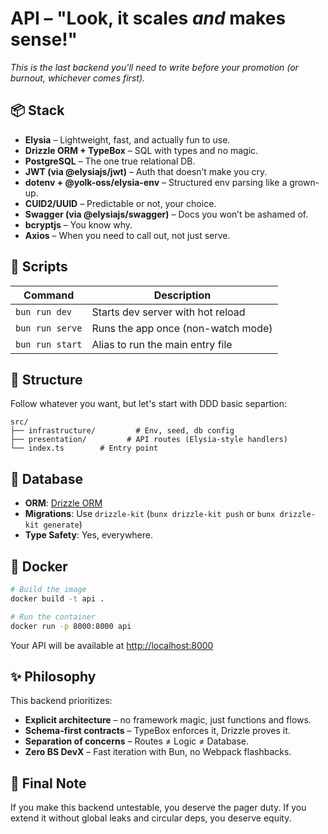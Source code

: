 # API – "Look, it scales *and* makes sense!"

*This is the last backend you'll need to write before your promotion (or burnout, whichever comes first).*

## 📦 Stack

* **Elysia** – Lightweight, fast, and actually fun to use.
* **Drizzle ORM + TypeBox** – SQL with types and no magic.
* **PostgreSQL** – The one true relational DB.
* **JWT (via @elysiajs/jwt)** – Auth that doesn’t make you cry.
* **dotenv + @yolk-oss/elysia-env** – Structured env parsing like a grown-up.
* **CUID2/UUID** – Predictable or not, your choice.
* **Swagger (via @elysiajs/swagger)** – Docs you won’t be ashamed of.
* **bcryptjs** – You know why.
* **Axios** – When you need to call out, not just serve.

## 🚀 Scripts

| Command        | Description                             |
| -------------- | --------------------------------------- |
| `bun run dev`  | Starts dev server with hot reload       |
| `bun run serve`| Runs the app once (non-watch mode)      |
| `bun run start`| Alias to run the main entry file        |

## 📂 Structure

Follow whatever you want, but let's start with DDD basic separtion:
```
src/
├── infrastructure/         # Env, seed, db config
├── presentation/         # API routes (Elysia-style handlers)
└── index.ts        # Entry point
```

## 💠 Database

* **ORM**: [Drizzle ORM](https://orm.drizzle.team/)
* **Migrations**: Use `drizzle-kit` (`bunx drizzle-kit push` or `bunx drizzle-kit generate`)
* **Type Safety**: Yes, everywhere.

## 🐳 Docker

```bash
# Build the image
docker build -t api .

# Run the container
docker run -p 8000:8000 api
```

Your API will be available at [http://localhost:8000](http://localhost:8000)

## ✨ Philosophy

This backend prioritizes:

* **Explicit architecture** – no framework magic, just functions and flows.
* **Schema-first contracts** – TypeBox enforces it, Drizzle proves it.
* **Separation of concerns** – Routes ≠ Logic ≠ Database.
* **Zero BS DevX** – Fast iteration with Bun, no Webpack flashbacks.

## 🧠 Final Note

If you make this backend untestable, you deserve the pager duty.
If you extend it without global leaks and circular deps, you deserve equity.